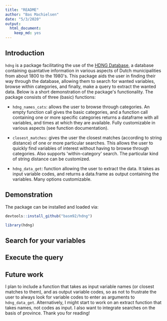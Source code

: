 ```yaml
---
title: "README"
author: "Bas Machielsen"
date: "5/3/2020"
output: 
  html_document: 
    keep_md: yes
---
```




## Introduction

`hdng` is a package facilitating the use of the [HDNG Database](https://datasets.iisg.amsterdam/dataverse/HDNG?q=&types=files&sort=dateSort&order=desc&page=1), a database containing quantative information in various aspects of Dutch municipalities from about 1800 to the 1980's. This package aids the user in finding their way through the database, allowing them to search for wanted variables, browse within categories, and finally, make a query to extract the wanted data. Below is a short demonstration of the package's functionality. The package consists of three (basic) functions:

  - `hdng_names_cats`: allows the user to browse through categories. An empty function call gives the basic categories, and a function call containing one or more specific categories returns a dataframe with all variables, and times at which they are available. Fully customizable in various aspects (see function documentation).
  
  - `closest_matches`: gives the user the closest matches (according to string distance) of one or more particular searches. This allows the user to quickly find variables of interest without having to browse through categories. Also supports 'within-category' search. The particular kind of string distance can be customized. 
  
  - `hdng_data_get`: function allowing the user to extract the data. It takes as input variable codes, and returns a data.frame as output containing the variables. Many options customizable. 
  
## Demonstration

The package can be installed and loaded via:


```r
devtools::install_github("basm92/hdng")

library(hdng)
```

## Search for your variables


## Execute the query


## Future work

I plan to include a function that takes as input variable names (or closest matches to them), and as output variable codes, so as not to frustrate the user to always look for variable codes to enter as arguments to `hdng_data_get`. Alternatively, I might start to work on an extract function that takes names, not codes as input. I also want to integrate searches on the basis of province. Thank you for reading!
